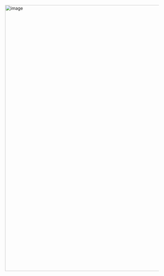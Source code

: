 <img width="873" alt="image" src="https://github.com/oktaycb/LeetCode/assets/98355424/08a01a4b-42eb-4465-ad49-03940350dbde">
